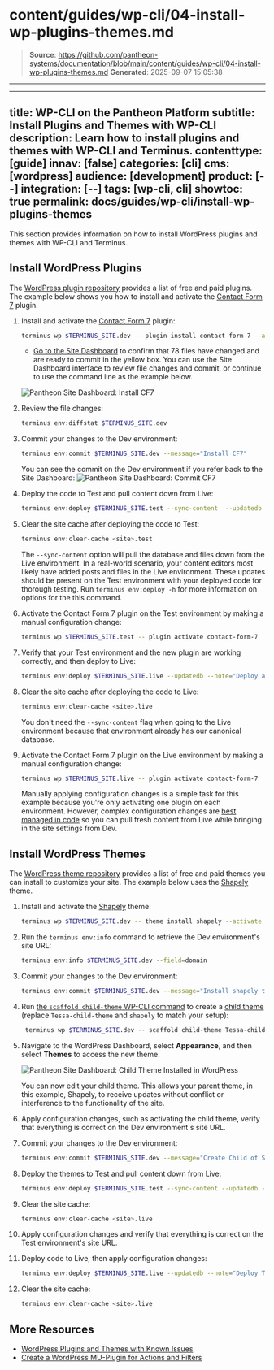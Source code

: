 # content/guides/wp-cli/04-install-wp-plugins-themes.md

> **Source**: https://github.com/pantheon-systems/documentation/blob/main/content/guides/wp-cli/04-install-wp-plugins-themes.md
> **Generated**: 2025-09-07 15:05:38

---

---
title: WP-CLI on the Pantheon Platform
subtitle: Install Plugins and Themes with WP-CLI
description: Learn how to install plugins and themes with WP-CLI and Terminus.
contenttype: [guide]
innav: [false]
categories: [cli]
cms: [wordpress]
audience: [development]
product: [--]
integration: [--]
tags: [wp-cli, cli]
showtoc: true
permalink: docs/guides/wp-cli/install-wp-plugins-themes
---

This section provides information on how to install WordPress plugins and themes with WP-CLI and Terminus.

## Install WordPress Plugins

The [WordPress plugin repository](https://wordpress.org/plugins/) provides a list of free and paid plugins. The example below shows you how to install and activate the [Contact Form 7](https://wordpress.org/plugins/contact-form-7/) plugin.

1. Install and activate the [Contact Form 7](https://wordpress.org/plugins/contact-form-7/) plugin:

    ```bash
    terminus wp $TERMINUS_SITE.dev -- plugin install contact-form-7 --activate
    ```

    - [Go to the Site Dashboard](/guides/account-mgmt/workspace-sites-teams/sites#site-dashboard) to confirm that 78 files have changed and are ready to commit in the yellow box. You can use the Site Dashboard interface to review file changes and commit, or continue to use the command line as the example below.

    ![Pantheon Site Dashboard: Install CF7](../../../images/wordpress-commandline-install-cf7.png)

1. Review the file changes:

    ```bash
    terminus env:diffstat $TERMINUS_SITE.dev
    ```

1. Commit your changes to the Dev environment:

    ```bash
    terminus env:commit $TERMINUS_SITE.dev --message="Install CF7"
    ```

    You can see the commit on the Dev environment if you refer back to the Site Dashboard:
    ![Pantheon Site Dashboard: Commit CF7](../../../images/wordpress-commandline-commit-cf7-to-dev.png)

1. Deploy the code to Test and pull content down from Live:

    ```bash
    terminus env:deploy $TERMINUS_SITE.test --sync-content  --updatedb --note="Deploy C7 plugin"
    ```

1. Clear the site cache after deploying the code to Test:

    ```bash
    terminus env:clear-cache <site>.test
    ```

    <Alert title="Note" type="info">

    The `--sync-content` option will pull the database and files down from the Live environment. In a real-world scenario, your content editors most likely have added posts and files in the Live environment. These updates should be present on the Test environment with your deployed code for thorough testing. Run `terminus env:deploy -h` for more information on options for the this command.

    </Alert>

1. Activate the Contact Form 7 plugin on the Test environment by making a manual configuration change:

    ```bash
    terminus wp $TERMINUS_SITE.test -- plugin activate contact-form-7
    ```

1. Verify that your Test environment and the new plugin are working correctly, and then deploy to Live:

    ```bash
    terminus env:deploy $TERMINUS_SITE.live --updatedb --note="Deploy after CF7 Install"
    ```

1. Clear the site cache after deploying the code to Live:

    ```bash
    terminus env:clear-cache <site>.live
    ```

    <Alert title="Note" type="info">

    You don't need the `--sync-content` flag when going to the Live environment because that environment already has our canonical database.

    </Alert>

7. Activate the Contact Form 7 plugin on the Live environment by making a manual configuration change:

    ```bash
    terminus wp $TERMINUS_SITE.live -- plugin activate contact-form-7
    ```

    Manually applying configuration changes is a simple task for this example because you're only activating one plugin on each environment. However, complex configuration changes are [best managed in code](/pantheon-workflow/#configuration-management) so you can pull fresh content from Live while bringing in the site settings from Dev.

## Install WordPress Themes

The [WordPress theme repository](https://wordpress.org/themes/) provides a list of free and paid themes you can install to customize your site. The example below uses the [Shapely](https://wordpress.org/themes/shapely/) theme.

1. Install and activate the [Shapely](https://wordpress.org/themes/shapely/) theme:

    ```bash
    terminus wp $TERMINUS_SITE.dev -- theme install shapely --activate
    ```

1. Run the `terminus env:info` command to retrieve the Dev environment's site URL:

    ```bash
    terminus env:info $TERMINUS_SITE.dev --field=domain
    ```

1. Commit your changes to the Dev environment:

    ```bash
    terminus env:commit $TERMINUS_SITE.dev --message="Install shapely theme"
    ```

1. Run [the `scaffold child-theme` WP-CLI command](https://developer.wordpress.org/cli/commands/scaffold/child-theme/) to create a [child theme](https://codex.wordpress.org/Child_Themes) (replace `Tessa-child-theme` and `shapely` to match your setup):

   ```bash
    terminus wp $TERMINUS_SITE.dev -- scaffold child-theme Tessa-child-theme --parent_theme=shapely
   ```

1. Navigate to the WordPress Dashboard, select **Appearance**, and then select **Themes** to access the new theme.

    ![Pantheon Site Dashboard: Child Theme Installed in WordPress](../../../images/wordpress-commandline-child-theme-wp.jpg)

    You can now edit your child theme. This allows your parent theme, in this example, Shapely, to receive updates without conflict or interference to the functionality of the site.

1. Apply configuration changes, such as activating the child theme, verify that everything is correct on the Dev environment's site URL.

1. Commit your changes to the Dev environment:

    ```bash
    terminus env:commit $TERMINUS_SITE.dev --message="Create Child of Shapely Theme"
    ```

1. Deploy the themes to Test and pull content down from Live:

    ```bash
    terminus env:deploy $TERMINUS_SITE.test --sync-content --updatedb --note="Deploy Themes"
    ```

1. Clear the site cache:

    ```bash
    terminus env:clear-cache <site>.live
    ```

1. Apply configuration changes and verify that everything is correct on the Test environment's site URL.

1. Deploy code to Live, then apply configuration changes:

    ```bash
    terminus env:deploy $TERMINUS_SITE.live --updatedb --note="Deploy Themes"
    ```

1. Clear the site cache:

    ```bash
    terminus env:clear-cache <site>.live
    ```

## More Resources

- [WordPress Plugins and Themes with Known Issues](/wordpress-known-issues)
- [Create a WordPress MU-Plugin for Actions and Filters](/guides/wordpress-configurations/mu-plugin)

